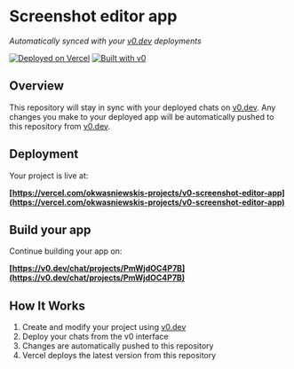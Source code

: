 # Screenshot editor app

*Automatically synced with your [v0.dev](https://v0.dev) deployments*

[![Deployed on Vercel](https://img.shields.io/badge/Deployed%20on-Vercel-black?style=for-the-badge&logo=vercel)](https://vercel.com/okwasniewskis-projects/v0-screenshot-editor-app)
[![Built with v0](https://img.shields.io/badge/Built%20with-v0.dev-black?style=for-the-badge)](https://v0.dev/chat/projects/PmWjdOC4P7B)

## Overview

This repository will stay in sync with your deployed chats on [v0.dev](https://v0.dev).
Any changes you make to your deployed app will be automatically pushed to this repository from [v0.dev](https://v0.dev).

## Deployment

Your project is live at:

**[https://vercel.com/okwasniewskis-projects/v0-screenshot-editor-app](https://vercel.com/okwasniewskis-projects/v0-screenshot-editor-app)**

## Build your app

Continue building your app on:

**[https://v0.dev/chat/projects/PmWjdOC4P7B](https://v0.dev/chat/projects/PmWjdOC4P7B)**

## How It Works

1. Create and modify your project using [v0.dev](https://v0.dev)
2. Deploy your chats from the v0 interface
3. Changes are automatically pushed to this repository
4. Vercel deploys the latest version from this repository